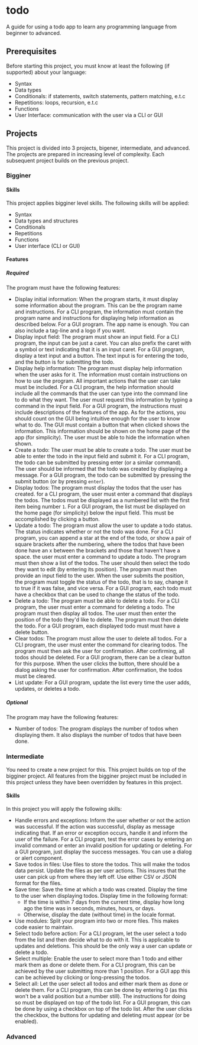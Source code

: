 # todo

A guide for using a todo app to learn any programming language from beginner
to advanced.

## Prerequisites

Before starting this project, you must know at least the following
(if supported) about your language:

- Syntax
- Data types
- Conditionals: if statements, switch statements, pattern matching, e.t.c
- Repetitions: loops, recursion, e.t.c
- Functions
- User Interface: communication with the user via a CLI or GUI

## Projects

This project is divided into 3 projects, bigener, intermediate, and advanced.
The projects are prepared in increasing level of complexity. Each subsequent
project builds on the previous project.

### Bigginer

#### Skills

This project applies bigginer level skills. The following skills will be applied:

- Syntax
- Data types and structures
- Conditionals
- Repetitions
- Functions
- User interface (CLI or GUI)

#### Features

##### Required

The program must have the following features:

- Display initial information: When the program starts, it must display some
  information about the program. This can be the program name and
  instructions. For a CLI program, the information must contain the program
  name and instructions for displaying help information as described below.
  For a GUI program. The app name is enough. You can also include a tag-line
  and a logo if you want.
- Display input field: The program must show an input field. For a CLI program,
  the input can be just a caret. You can also prefix the caret with a symbol or
  text indicating that it is an input caret. For a GUI program, display a text
  input and a button. The text input is for entering the todo, and the button
  is for submitting the todo.
- Display help information: The program must display help information when the
  user asks for it. The information must contain instructions on how to use the
  program. All important actions that the user can take must be included. For a
  CLI program, the help information should include all the commands that the
  user can type into the command line to do what they want. The user must
  request this information by typing a command in the input field. For a GUI
  program, the instructions must include descriptions of the features of the
  app. As for the actions, you should count on the GUI being intuitive enough
  for the user to know what to do. The GUI must contain a button that when
  clicked shows the information. This information should be shown on the home
  page of the app (for simplicity). The user must be able to hide the
  information when shown.
- Create a todo: The user must be able to create a todo. The user must be
  able to enter the todo in the input field and submit it. For a CLI program,
  the todo can be submitted by pressing enter (or a similar command). The user
  should be informed that the todo was created by displaying a message.
  For a GUI program, the todo can be submitted by pressing the submit button
  (or by pressing `enter`).
- Display todos: The program must display the todos that the user has created.
  for a CLI program, the user must enter a command that displays the todos. The
  todos must be displayed as a numbered list with the first item being number
  `1`. For a GUI program, the list must be displayed on the home page (for
  simplicity) below the input field. This must be accomplished by clicking a
  button.
- Update a todo: The program must allow the user to update a todo status. The
  status indicates whether or not the todo was done. For a CLI program, you can
  append a star at the end of the todo, or show a pair of square brackets after
  the numbering, where the todos that have been done have an x between the
  brackets and those that haven't have a space. the user must enter a command
  to update a todo. The program must then show a list of the todos. The user
  should then select the todo they want to edit (by entering its position). The
  program must then provide an input field to the user. When the user submits
  the position, the program must toggle the status of the todo, that is to say,
  change it to true if it was false, and vice versa. For a GUI program, each
  todo must have a checkbox that can be used to change the status of the todo.
- Delete a todo: The program must be able to delete a todo. For a CLI program,
  the user must enter a command for deleting a todo. The program must then
  display all todos. The user must then enter the position of the todo they'd
  like to delete. The program must then delete the todo. For a GUI program, each
  displayed todo must must have a delete button.
- Clear todos: The program must allow the user to delete all todos. For a
  CLI program, the user must enter the command for clearing todos. The
  program must then ask the user for confirmation. After confirming, all todos
  should be deleted. For a GUI program, there can be a clear button for this
  purpose. When the user clicks the button, there should be a dialog asking the
  user for confirmation. After confirmation, the todos must be cleared.
- List update: For a GUI program, update the list every time the user adds,
  updates, or deletes a todo.

##### Optional

The program may have the following features:

- Number of todos: The program displays the number of todos when displaying them.
  It also displays the number of todos that have been done.

### Intermediate

You need to create a new project for this. This project builds on top of the
bigginer project. All features from the bigginer project must be included in
this project unless they have been overridden by features in this project.

#### Skills

In this project you will apply the following skills:

- Handle errors and exceptions: Inform the user whether or not the action was
  successful. If the action was successful, display as message indicating that.
  If an error or exception occurs, handle it and inform the user of the failure.
  For a CLI program, test the error cases by entering an invalid command or
  enter an invalid position for updating or deleting. For a GUI program, just
  display the success messages. You can use a dialog or alert component.
- Save todos in files: Use files to store the todos. This will make the todos
  data persist. Update the files as per user actions. This insures that the user
  can pick up from where they left off. Use either CSV or JSON format for the
  files.
- Save time: Save the time at which a todo was created. Display the time to the
  user when displaying todos. Display time in the following format:
  - If the time is within 7 days from the current time, display how long ago
    the time was in seconds, minutes, hours, or days.
  - Otherwise, display the date (without time) in the locale format.
- Use modules: Split your program into two or more files. This makes code
  easier to maintain.
- Select todo before action: For a CLI program, let the user select a todo from
  the list and then decide what to do with it. This is applicable to updates
  and deletions. This should be the only way a user can update or delete a todo.
- Select multiple: Enable the user to select more than 1 todo and either mark
  them as done or delete them. For a CLI program, this can be achieved by the
  user submitting more than 1 position. For a GUI app this can be achieved by
  clicking or long-pressing the todos.
- Select all: Let the user select all todos and either mark them as done or
  delete them. For a CLI program, this can be done by entering 0 (as this won't
  be a valid position but a number still). The instructions for doing so must
  be displayed on top of the todo list. For a GUI program, this can be done by
  using a checkbox on top of the todo list. After the user clicks the checkbox,
  the buttons for updating and deleting must appear (or be enabled).

### Advanced
